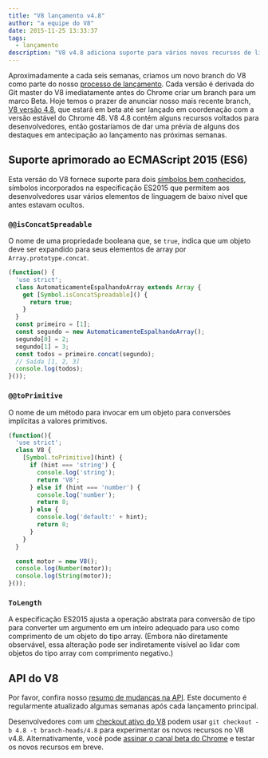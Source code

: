 ```yaml
---
title: "V8 lançamento v4.8"
author: "a equipe do V8"
date: 2015-11-25 13:33:37
tags:
  - lançamento
description: "V8 v4.8 adiciona suporte para vários novos recursos de linguagem ES2015."
---
```

Aproximadamente a cada seis semanas, criamos um novo branch do V8 como parte do nosso [processo de lançamento](/docs/release-process). Cada versão é derivada do Git master do V8 imediatamente antes do Chrome criar um branch para um marco Beta. Hoje temos o prazer de anunciar nosso mais recente branch, [V8 versão 4.8](https://chromium.googlesource.com/v8/v8.git/+log/branch-heads/4.8), que estará em beta até ser lançado em coordenação com a versão estável do Chrome 48. V8 4.8 contém alguns recursos voltados para desenvolvedores, então gostaríamos de dar uma prévia de alguns dos destaques em antecipação ao lançamento nas próximas semanas.

<!--truncate-->
## Suporte aprimorado ao ECMAScript 2015 (ES6)

Esta versão do V8 fornece suporte para dois [símbolos bem conhecidos](https://developer.mozilla.org/en-US/docs/Web/JavaScript/Reference/Global_Objects/Symbol#Well-known_symbols), símbolos incorporados na especificação ES2015 que permitem aos desenvolvedores usar vários elementos de linguagem de baixo nível que antes estavam ocultos.

### `@@isConcatSpreadable`

O nome de uma propriedade booleana que, se `true`, indica que um objeto deve ser expandido para seus elementos de array por `Array.prototype.concat`.

```js
(function() {
  'use strict';
  class AutomaticamenteEspalhandoArray extends Array {
    get [Symbol.isConcatSpreadable]() {
      return true;
    }
  }
  const primeiro = [1];
  const segundo = new AutomaticamenteEspalhandoArray();
  segundo[0] = 2;
  segundo[1] = 3;
  const todos = primeiro.concat(segundo);
  // Saída [1, 2, 3]
  console.log(todos);
}());
```

### `@@toPrimitive`

O nome de um método para invocar em um objeto para conversões implícitas a valores primitivos.

```js
(function(){
  'use strict';
  class V8 {
    [Symbol.toPrimitive](hint) {
      if (hint === 'string') {
        console.log('string');
        return 'V8';
      } else if (hint === 'number') {
        console.log('number');
        return 8;
      } else {
        console.log('default:' + hint);
        return 8;
      }
    }
  }

  const motor = new V8();
  console.log(Number(motor));
  console.log(String(motor));
}());
```

### `ToLength`

A especificação ES2015 ajusta a operação abstrata para conversão de tipo para converter um argumento em um inteiro adequado para uso como comprimento de um objeto do tipo array. (Embora não diretamente observável, essa alteração pode ser indiretamente visível ao lidar com objetos do tipo array com comprimento negativo.)

## API do V8

Por favor, confira nosso [resumo de mudanças na API](https://docs.google.com/document/d/1g8JFi8T_oAE_7uAri7Njtig7fKaPDfotU6huOa1alds/edit). Este documento é regularmente atualizado algumas semanas após cada lançamento principal.

Desenvolvedores com um [checkout ativo do V8](https://v8.dev/docs/source-code#using-git) podem usar `git checkout -b 4.8 -t branch-heads/4.8` para experimentar os novos recursos no V8 v4.8. Alternativamente, você pode [assinar o canal beta do Chrome](https://www.google.com/chrome/browser/beta.html) e testar os novos recursos em breve.

